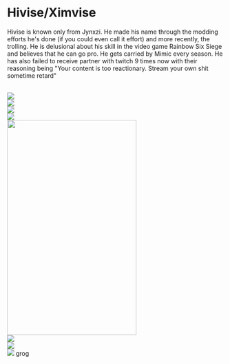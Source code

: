 <h1>Hivise/Ximvise</h1>
<p>Hivise is known only from Jynxzi. He made his name through the modding efforts he's done (if you could even call it effort) and more recently, the trolling. He is delusional about his skill in the video game Rainbow Six Siege and believes that he can go pro. He gets carried by Mimic every season. He has also failed to receive partner with twitch 9 times now with their reasoning being "Your content is too reactionary. Stream your own shit sometime retard"</p>
<br>
<img src="https://cdn.discordapp.com/attachments/857843095298899981/1328157551543713813/image.png?ex=67ce311c&is=67ccdf9c&hm=5086f576ffe1051d6cd538f84bfd97577fad19b8eb1ad301e735d2034eaf0a10&">
<br>
<img src="https://cdn.discordapp.com/attachments/857843095298899981/1327856763206238218/image.png?ex=67cdc1ba&is=67cc703a&hm=90d0a6b1477f775d50f08feb946f9c64d375cbc5e6bb47d8ccadfe197945083a&">
<br>
<img src="https://cdn.discordapp.com/attachments/857843095298899981/1311158318797951017/image.png?ex=67cda717&is=67cc5597&hm=8e069f1bd3f705fd060c14e389a60d7d49528a0316508a26a85c1a9986cec28b&">
<br>
<img src="https://cdn.discordapp.com/attachments/857843095298899981/1304320053772025856/chopped.jpg?ex=67cdd2f5&is=67cc8175&hm=f384063b6aac325dd495c8cf543fc4cfc5947e60d7741a83e91d068bd61c5639&">
<br>
<img src="https://cdn.discordapp.com/attachments/857843095298899981/1303457614788821012/IMG_8253.jpg?ex=67cdfb80&is=67ccaa00&hm=f0ce319ffd3486fa9473b0ae558494cebf476ea78879e21e52fe7a649f4e99c0&" style="width:300px;height:500px">
<br>
<img src="https://cdn.discordapp.com/attachments/857843095298899981/1302814505188851772/image.png?ex=67ce478f&is=67ccf60f&hm=567e4dfc02eb01aac5c09de20f2f283cde9e7ddad669a9f34e2ab983b6dbe6ea&">
<br>
<img src="https://cdn.discordapp.com/attachments/857843095298899981/1300582841330958346/image.png?ex=67ce1229&is=67ccc0a9&hm=f1e77b59f45052b34e22d52a8e535226eb3febd5d21d16ee23922ee002363383&">
<br>
<img src="https://cdn.discordapp.com/attachments/857843095298899981/1344511267573989477/HiviseandGarron-ezgif.com-video-to-gif-converter.gif?ex=67cdb372&is=67cc61f2&hm=950129220b42640f6b9880b5254a666d16e77dcbe100ac584fbc412cb9845af5&">
grog
